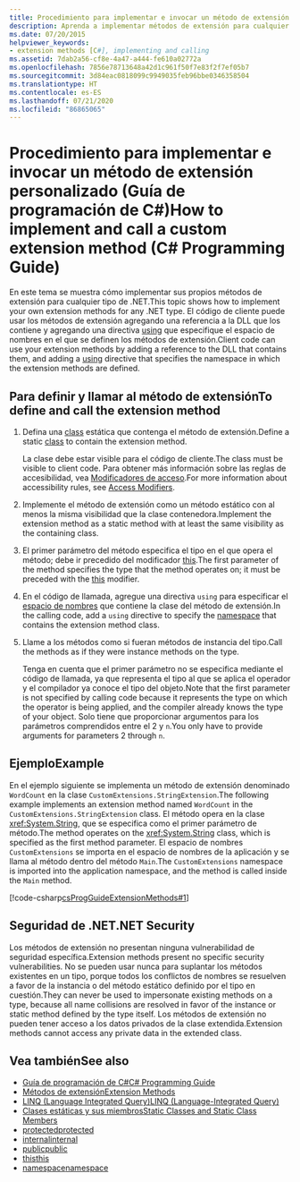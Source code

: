 ```yaml
---
title: Procedimiento para implementar e invocar un método de extensión personalizado - Guía de programación de C#
description: Aprenda a implementar métodos de extensión para cualquier tipo de .NET. El código de cliente puede usar los métodos mediante la incorporación de una referencia a un archivo DLL y la adición de una directiva using.
ms.date: 07/20/2015
helpviewer_keywords:
- extension methods [C#], implementing and calling
ms.assetid: 7dab2a56-cf8e-4a47-a444-fe610a02772a
ms.openlocfilehash: 7856e78713648a42d1c961f50f7e83f2f7ef05b7
ms.sourcegitcommit: 3d84eac0818099c9949035feb96bbe0346358504
ms.translationtype: HT
ms.contentlocale: es-ES
ms.lasthandoff: 07/21/2020
ms.locfileid: "86865065"
---
```

# <a name="how-to-implement-and-call-a-custom-extension-method-c-programming-guide"></a><span data-ttu-id="edb26-104">Procedimiento para implementar e invocar un método de extensión personalizado (Guía de programación de C#)</span><span class="sxs-lookup"><span data-stu-id="edb26-104">How to implement and call a custom extension method (C# Programming Guide)</span></span>
<span data-ttu-id="edb26-105">En este tema se muestra cómo implementar sus propios métodos de extensión para cualquier tipo de .NET.</span><span class="sxs-lookup"><span data-stu-id="edb26-105">This topic shows how to implement your own extension methods for any .NET type.</span></span> <span data-ttu-id="edb26-106">El código de cliente puede usar los métodos de extensión agregando una referencia a la DLL que los contiene y agregando una directiva [using](../../language-reference/keywords/using-directive.md) que especifique el espacio de nombres en el que se definen los métodos de extensión.</span><span class="sxs-lookup"><span data-stu-id="edb26-106">Client code can use your extension methods by adding a reference to the DLL that contains them, and adding a [using](../../language-reference/keywords/using-directive.md) directive that specifies the namespace in which the extension methods are defined.</span></span>  
  
## <a name="to-define-and-call-the-extension-method"></a><span data-ttu-id="edb26-107">Para definir y llamar al método de extensión</span><span class="sxs-lookup"><span data-stu-id="edb26-107">To define and call the extension method</span></span>  
  
1. <span data-ttu-id="edb26-108">Defina una [class](./static-classes-and-static-class-members.md) estática que contenga el método de extensión.</span><span class="sxs-lookup"><span data-stu-id="edb26-108">Define a static [class](./static-classes-and-static-class-members.md) to contain the extension method.</span></span>  
  
     <span data-ttu-id="edb26-109">La clase debe estar visible para el código de cliente.</span><span class="sxs-lookup"><span data-stu-id="edb26-109">The class must be visible to client code.</span></span> <span data-ttu-id="edb26-110">Para obtener más información sobre las reglas de accesibilidad, vea [Modificadores de acceso](./access-modifiers.md).</span><span class="sxs-lookup"><span data-stu-id="edb26-110">For more information about accessibility rules, see [Access Modifiers](./access-modifiers.md).</span></span>  
  
2. <span data-ttu-id="edb26-111">Implemente el método de extensión como un método estático con al menos la misma visibilidad que la clase contenedora.</span><span class="sxs-lookup"><span data-stu-id="edb26-111">Implement the extension method as a static method with at least the same visibility as the containing class.</span></span>  
  
3. <span data-ttu-id="edb26-112">El primer parámetro del método especifica el tipo en el que opera el método; debe ir precedido del modificador [this](../../language-reference/keywords/this.md).</span><span class="sxs-lookup"><span data-stu-id="edb26-112">The first parameter of the method specifies the type that the method operates on; it must be preceded with the [this](../../language-reference/keywords/this.md) modifier.</span></span>  
  
4. <span data-ttu-id="edb26-113">En el código de llamada, agregue una directiva `using` para especificar el [espacio de nombres](../../language-reference/keywords/namespace.md) que contiene la clase del método de extensión.</span><span class="sxs-lookup"><span data-stu-id="edb26-113">In the calling code, add a `using` directive to specify the [namespace](../../language-reference/keywords/namespace.md) that contains the extension method class.</span></span>  
  
5. <span data-ttu-id="edb26-114">Llame a los métodos como si fueran métodos de instancia del tipo.</span><span class="sxs-lookup"><span data-stu-id="edb26-114">Call the methods as if they were instance methods on the type.</span></span>  
  
     <span data-ttu-id="edb26-115">Tenga en cuenta que el primer parámetro no se especifica mediante el código de llamada, ya que representa el tipo al que se aplica el operador y el compilador ya conoce el tipo del objeto.</span><span class="sxs-lookup"><span data-stu-id="edb26-115">Note that the first parameter is not specified by calling code because it represents the type on which the operator is being applied, and the compiler already knows the type of your object.</span></span> <span data-ttu-id="edb26-116">Solo tiene que proporcionar argumentos para los parámetros comprendidos entre el 2 y `n`.</span><span class="sxs-lookup"><span data-stu-id="edb26-116">You only have to provide arguments for parameters 2 through `n`.</span></span>  
  
## <a name="example"></a><span data-ttu-id="edb26-117">Ejemplo</span><span class="sxs-lookup"><span data-stu-id="edb26-117">Example</span></span>  
 <span data-ttu-id="edb26-118">En el ejemplo siguiente se implementa un método de extensión denominado `WordCount` en la clase `CustomExtensions.StringExtension`.</span><span class="sxs-lookup"><span data-stu-id="edb26-118">The following example implements an extension method named `WordCount` in the `CustomExtensions.StringExtension` class.</span></span> <span data-ttu-id="edb26-119">El método opera en la clase <xref:System.String>, que se especifica como el primer parámetro de método.</span><span class="sxs-lookup"><span data-stu-id="edb26-119">The method operates on the <xref:System.String> class, which is specified as the first method parameter.</span></span> <span data-ttu-id="edb26-120">El espacio de nombres `CustomExtensions` se importa en el espacio de nombres de la aplicación y se llama al método dentro del método `Main`.</span><span class="sxs-lookup"><span data-stu-id="edb26-120">The `CustomExtensions` namespace is imported into the application namespace, and the method is called inside the `Main` method.</span></span>  
  
 [!code-csharp[csProgGuideExtensionMethods#1](~/samples/snippets/csharp/VS_Snippets_VBCSharp/csProgGuideExtensionMethods/cs/extensionmethods.cs#1)]  
  
## <a name="net-security"></a><span data-ttu-id="edb26-121">Seguridad de .NET</span><span class="sxs-lookup"><span data-stu-id="edb26-121">.NET Security</span></span>  
 <span data-ttu-id="edb26-122">Los métodos de extensión no presentan ninguna vulnerabilidad de seguridad específica.</span><span class="sxs-lookup"><span data-stu-id="edb26-122">Extension methods present no specific security vulnerabilities.</span></span> <span data-ttu-id="edb26-123">No se pueden usar nunca para suplantar los métodos existentes en un tipo, porque todos los conflictos de nombres se resuelven a favor de la instancia o del método estático definido por el tipo en cuestión.</span><span class="sxs-lookup"><span data-stu-id="edb26-123">They can never be used to impersonate existing methods on a type, because all name collisions are resolved in favor of the instance or static method defined by the type itself.</span></span> <span data-ttu-id="edb26-124">Los métodos de extensión no pueden tener acceso a los datos privados de la clase extendida.</span><span class="sxs-lookup"><span data-stu-id="edb26-124">Extension methods cannot access any private data in the extended class.</span></span>  
  
## <a name="see-also"></a><span data-ttu-id="edb26-125">Vea también</span><span class="sxs-lookup"><span data-stu-id="edb26-125">See also</span></span>

- [<span data-ttu-id="edb26-126">Guía de programación de C#</span><span class="sxs-lookup"><span data-stu-id="edb26-126">C# Programming Guide</span></span>](../index.md)
- [<span data-ttu-id="edb26-127">Métodos de extensión</span><span class="sxs-lookup"><span data-stu-id="edb26-127">Extension Methods</span></span>](./extension-methods.md)
- [<span data-ttu-id="edb26-128">LINQ (Language Integrated Query)</span><span class="sxs-lookup"><span data-stu-id="edb26-128">LINQ (Language-Integrated Query)</span></span>](../../linq/linq-in-csharp.md)
- [<span data-ttu-id="edb26-129">Clases estáticas y sus miembros</span><span class="sxs-lookup"><span data-stu-id="edb26-129">Static Classes and Static Class Members</span></span>](./static-classes-and-static-class-members.md)
- [<span data-ttu-id="edb26-130">protected</span><span class="sxs-lookup"><span data-stu-id="edb26-130">protected</span></span>](../../language-reference/keywords/protected.md)
- [<span data-ttu-id="edb26-131">internal</span><span class="sxs-lookup"><span data-stu-id="edb26-131">internal</span></span>](../../language-reference/keywords/internal.md)
- [<span data-ttu-id="edb26-132">public</span><span class="sxs-lookup"><span data-stu-id="edb26-132">public</span></span>](../../language-reference/keywords/public.md)
- [<span data-ttu-id="edb26-133">this</span><span class="sxs-lookup"><span data-stu-id="edb26-133">this</span></span>](../../language-reference/keywords/this.md)
- [<span data-ttu-id="edb26-134">namespace</span><span class="sxs-lookup"><span data-stu-id="edb26-134">namespace</span></span>](../../language-reference/keywords/namespace.md)
